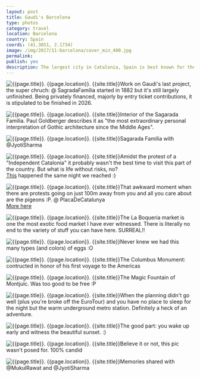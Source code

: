 ```yaml
---
layout: post
title: Gaudi's Barcelona
type: photos
category: travel
location: Barcelona
country: Spain
coordi: (41.3851, 2.1734)
image: /img/2017/11-barcelona/cover_min_400.jpg
permalink:
publish: yes
description: The largest city in Catalonia, Spain is best known for the works of Antoni Gaudí apart from being a major cultural heritage.
---
```

<!-- http://compressjpeg.com -->
<!-- http://compressimage.toolur.com/ 1024, 400-->
<p class="center"><img src="{{site.baseurl}}/img/2017/11-barcelona/cover_min.jpg" alt="{{page.title}}. {{page.location}}. {{site.title}}" title="{{page.title}}">Work on Gaudi's last project, the super chruch: @ SagradaFamília started in 1882 but it's still largely unfinished. Being privately financed, majorly by entry ticket contributions, it is stipulated to be finished in 2026.</p>

<p class="center"><img src="{{site.baseurl}}/img/2017/11-barcelona/1_min.jpg" alt="{{page.title}}. {{page.location}}. {{site.title}}" title="{{page.title}}">Interior of the Sagarada Familia. Paul Goldberger describes it as "the most extraordinary personal interpretation of Gothic architecture since the Middle Ages".</p>

<p class="center"><img src="{{site.baseurl}}/img/2017/11-barcelona/1_1.jpg" alt="{{page.title}}. {{page.location}}. {{site.title}}" title="{{page.title}}">Sagarada Familia with @JyotiSharma</p>

<p class="center"><img src="{{site.baseurl}}/img/2017/11-barcelona/2_min.jpg" alt="{{page.title}}. {{page.location}}. {{site.title}}" title="{{page.title}}">Amidst the protest of a "Independent Catalonia" it probably wasn't the best time to visit this part of the country. But what is life without risks, no?<br><a href="http://www.cbc.ca/news/world/catalonia-march-barcelona-leaders-referendum-release-1.4399182" target="_blank">This</a> happened the same night we reached :)</p>

<p class="center"><img src="{{site.baseurl}}/img/2017/11-barcelona/5_min.jpg" alt="{{page.title}}. {{page.location}}. {{site.title}}" title="{{page.title}}">That awkward moment when there are protests going on just 100m away from you and all you care about are the pigeons :P. @ PlacaDeCatalunya
<br><a href="https://www.instagram.com/p/BbeVqWNh0tI/?taken-by=goelrohan">More here</a></p>

<p class="center"><img src="{{site.baseurl}}/img/2017/11-barcelona/3_min.jpg" alt="{{page.title}}. {{page.location}}. {{site.title}}" title="{{page.title}}">The La Boqueria market is one the most exotic food market I have ever witnessed. There is literally no end to the variety of stuff you can have here. SURREAL!!</p>

<p class="center"><img src="{{site.baseurl}}/img/2017/11-barcelona/4_min.jpg" alt="{{page.title}}. {{page.location}}. {{site.title}}" title="{{page.title}}">Never knew we had this many types (and colors) of eggs :O</p>

<p class="center"><img src="{{site.baseurl}}/img/2017/11-barcelona/6_min.jpg" alt="{{page.title}}. {{page.location}}. {{site.title}}" title="{{page.title}}">The Columbus Monument: contructed in honor of his first voyage to the Americas</p>

<p class="center"><img src="{{site.baseurl}}/img/2017/11-barcelona/7_min.jpg" alt="{{page.title}}. {{page.location}}. {{site.title}}" title="{{page.title}}">The Magic Fountain of Montjuïc. Was too good to be free :P</p>

<p class="center"><img src="{{site.baseurl}}/img/2017/11-barcelona/8_min.jpg" alt="{{page.title}}. {{page.location}}. {{site.title}}" title="{{page.title}}">When the planning didn't go well (plus you're broke off the EuroTour) and you have no place to sleep for the night but the warm underground metro station. Definitely a heck of an adventure.</p>

<p class="center"><img src="{{site.baseurl}}/img/2017/11-barcelona/9_min.jpg" alt="{{page.title}}. {{page.location}}. {{site.title}}" title="{{page.title}}">The good part: you wake up early and witness the beautiful sunset. :)</p>

<p class="center"><img src="{{site.baseurl}}/img/2017/11-barcelona/10_min.jpg" alt="{{page.title}}. {{page.location}}. {{site.title}}" title="{{page.title}}">Believe it or not, this pic wasn't posed for. 100% candid</p>

<p class="center"><img src="{{site.baseurl}}/img/2017/11-barcelona/11_min.jpg" alt="{{page.title}}. {{page.location}}. {{site.title}}" title="{{page.title}}">Memories shared with @MukulRawat and @JyotiSharma</p>